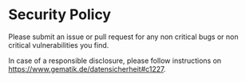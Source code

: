 # Security Policy

Please submit an issue or pull request for any non critical bugs
or non critical vulnerabilities you find.

In case of a responsible disclosure, please follow instructions
on https://www.gematik.de/datensicherheit#c1227.
